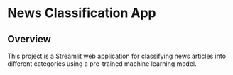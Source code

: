# News Classification App #
## Overview ##
This project is a Streamlit web application for classifying news articles into different categories using a pre-trained machine learning model.
